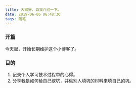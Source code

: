 ```yaml
---
title: 大家好，自我介绍一下。
date: 2019-06-06 06:48:36
tags: 随笔
---
```

### 开篇
今天起，开始长期维护这个小博客了。

### 目的
1. 记录个人学习技术过程中的心得。
2. 分享我是如何给自己挖坑，并偷别人填坑的材料来填自己的坑。

